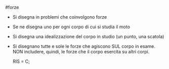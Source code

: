 #forze 

- Si disegna in problemi che coinvolgono forze
- Se ne disegna uno per ogni corpo di cui si studia il moto
- Si disegna una idealizzazione del corpo in studio (un punto, una scatola)
- Si disegnano tutte e sole le forze che agiscono SUL corpo in esame. NON includere, quindi, le forze che il corpo esercita su altri corpi.

	RIS = C;